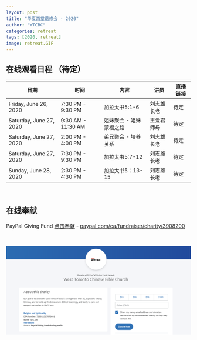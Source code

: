 ```yaml
---
layout: post
title: "华夏西堂退修会 - 2020"
author: "WTCBC"
categories: retreat
tags: [2020, retreat]
image: retreat.GIF
---
```


## 在线观看日程 （待定）

| 日期                    | 时间               | 内容                    | 讲员       | 直播链接 |
| --------------------------------- | -------------------------| ---------------------------------- | ---------- | ---------------- |
| Friday, June 26, 2020   | 7:30 PM - 9:30 PM  | 加拉太书5:1-6           | 刘志雄长老 | 待定     |
| Saturday, June 27, 2020 | 9:30 AM - 11:30 AM | 姐妹聚会 - 姐妹蒙福之路 | 王爱君师母       | 待定     |
| Saturday, June 27, 2020 | 2:00 PM - 4:00 PM  | 弟兄聚会 - 培养关系     | 刘志雄长老       | 待定     |
| Saturday, June 27, 2020 | 7:30 PM - 9:30 PM  | 加拉太书5:7-12          | 刘志雄长老 | 待定     |
| Sunday, June 28, 2020   | 2:30 PM - 4:30 PM  | 加拉太书5：13-15        | 刘志雄长老 | 待定     |


<br/>

## 在线奉献

PayPal Giving Fund [点击奉献](https://paypal.com/ca/fundraiser/charity/3908200) - [paypal.com/ca/fundraiser/charity/3908200](https://paypal.com/ca/fundraiser/charity/3908200)

<br/>

![PayPal](/assets/img/paypal-giving-fund.png)
